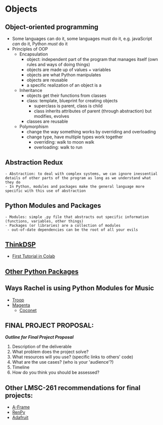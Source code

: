 # Objects

## Object-oriented programming
- Some languages can do it, some languages must do it, e.g. javaScript *can* do it, Python *must* do it
- Principles of OOP
    - Encapsulation
  		- object: independent part of the program that manages itself (own rules and ways of doing things)
      - objects are made up of values + variables
      - objects are what Python manipulates
      - objects are reusable
      - a specific realization of an object is a
  	- Inheritance
      - objects get their functions from classes
      - class: template, blueprint for creating objects
  		- superclass is parent, class is child
  		- class inherits attributes of parent (through abstraction) but modifies, evolves
      - classes are reusable
  	- Polymorphism
  		- change the way something works by overriding and overloading
      - change type, have multiple types work together
  		- overriding: walk to moon walk
  		- overloading: walk to run

## Abstraction Redux
	- Abstraction: to deal with complex systems, we can ignore inessential details of other parts of the program as long as we understand what they do
	- In Python, modules and packages make the general language more specific with this use of abstraction

## Python Modules and Packages
	- Modules: simple .py file that abstracts out specific information (functions, variables, other things)
	- Packages (or libraries) are a collection of modules
	 - out-of-date dependencies can be the root of all your evils

## [ThinkDSP](https://greenteapress.com/thinkdsp/html/index.html)
- [First Tutorial in Colab](https://colab.research.google.com/github/AllenDowney/ThinkDSP/blob/master/code/chap01.ipynb)

## [Other Python Packages](https://pypi.org/)

## Ways Rachel is using Python Modules for Music
  - [Troop](https://github.com/Qirky/Troop)
  - [Magenta](https://github.com/magenta/magenta/tree/main/magenta/models)
    - [Coconet](https://github.com/magenta/magenta/tree/main/magenta/models/coconet)

## FINAL PROJECT PROPOSAL:

***Outline for Final Project Proposal***
  1. Description of the deliverable
  2. What problem does the project solve?
  3. What resources will you use? (specific links to others' code)
  4. What are the use cases? (who is your 'audience'?)
  5. Timeline
  6. How do you think you should be assessed?

## Other LMSC-261 recommendations for final projects:
  - [A-Frame](https://aframe.io/)
  - [RenPy](https://www.renpy.org/)
  - [Adafruit](https://www.adafruit.com/)
